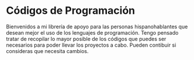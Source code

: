 # Códigos de Programación

Bienvenidos a mi librería de apoyo para las personas hispanohablantes que desean mejor el uso de los lenguajes de programación. Tengo pensado tratar de recopilar lo mayor posible de los códigos que puedes ser necesarios para poder llevar los proyectos a cabo. Pueden contibuir si consideras que necesita cambios. 
